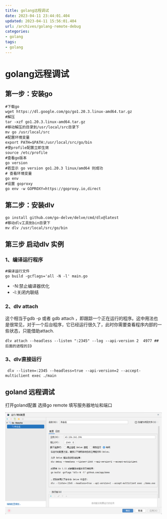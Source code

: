 ```yaml
---
title: golang远程调试
date: 2023-04-11 23:44:01.404
updated: 2023-04-11 15:56:01.404
url: /archives/golang-remote-debug
categories: 
- golang
tags: 
- golang
---
```

# golang远程调试

## 第一步：安装go



```shell
#下载go
wget https://dl.google.com/go/go1.20.3.linux-amd64.tar.gz
#解压
tar -xzf go1.20.3.linux-amd64.tar.gz
#移动解压的目录到/usr/local/src目录下
mv go /usr/local/src
#配置环境变量
export PATH=$PATH:/usr/local/src/go/bin
#使profile配置立即生效
source /etc/profile
#查看go版本
go version
#若显示 go version go1.20.3 linux/amd64 则成功
# 查看环境变量
go env 
#设置 goproxy
go env -w GOPROXY=https://goproxy.io,direct
```

## 第二步：安装dlv

```shell
go install github.com/go-delve/delve/cmd/dlv@latest
#移动dlv工具到bin目录下
mv dlv /usr/local/src/go/bin
```

## 第三步 启动dlv 实例

### 1、编译运行程序

```shell
#编译运行文件
go build -gcflags='all -N -l' main.go
```

- -N:禁止编译器优化
- -l:关闭内联结

### 2、dlv attach

这个相当于gdb -p 或者 gdb attach ，即跟踪一个正在运行的程序。这中用法也是很常见，对于一个后台程序，它已经运行很久了，此时你需要查看程序内部的一些状态，只能借助attach.

```shell
dlv attach --headless --listen ":2345" --log --api-version 2  4977 ## 后面的进程的ID
```

### 3、dlv直接运行

```shell
 dlv --listen=:2345 --headless=true --api-version=2 --accept-multiclient exec ./main
```




## goland 远程调试

打开goland配置 选择go remote 填写服务器地址和端口

![](../pictures\1681230165886.jpg)

